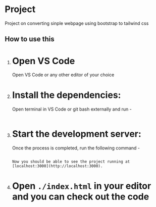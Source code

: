 # Project

Project on converting sinple webpage using bootstrap to tailwind css

## How to use this

1.    # Open VS Code

      Open VS Code or any other editor of your choice

2.    # Install the dependencies:

      Open terminal in VS Code or git bash externally and run -

      ```npm install

      ```

3.    # Start the development server:

      Once the process is completed, run the following command -

      ```npm start

      Now you should be able to see the project running at [localhost:3000](http://localhost:3000).

      ```

4.    # Open `./index.html` in your editor and you can check out the code
